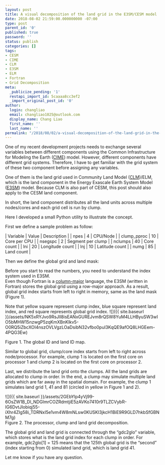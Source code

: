 ```yaml
---
layout: post
title: A visual decomposition of the land grid in the E3SM/CESM model
date: 2018-08-02 21:59:00.000000000 -07:00
type: post
parent_id: '0'
published: true
password: ''
status: publish
categories: []
tags:
- CESM
- CIME
- CLM
- E3SM
- ELM
- Fortran
- Grid Decomposition
meta:
  _publicize_pending: '1'
  restapi_import_id: 5caaaa8cc3ef2
  _import_original_post_id: '0'
author:
  login: changliao
  email: changliao1025@outlook.com
  display_name: Chang Liao
  first_name: ''
  last_name: ''
permalink: "/2018/08/02/a-visual-decomposition-of-the-land-grid-in-the-e3sm-cesm-model/"
---
```

One of my recent development projects needs to exchange several variables between different components using the Common Infrastructure for Modeling the Earth ([CIME](http://esmci.github.io/cime/)) model. However, different components have different grid systems. Therefore, I have to get familiar with the grid system of these two component before assigning any variables.

One of them is the land grid used in Community Land Model ([CLM](http://www.cesm.ucar.edu/models/clm/))/ELM, which is the land component in the Energy Exascale Earth System Model ([E3SM](https://e3sm.org/)) model. Because CLM is also part of CESM, this post should also apply to the CESM land component.

In short, the land component distributes all the land units across multiple nodes/cores and each grid cell is run by clump.

Here I developed a small Python utility to illustrate the concept.

First we define a sample problem as follow:

| 
Variable
 | 
Value
 | 
Description
 |
| 
npes
 | 
4
 | 
CPU/Node
 |
| 
clump\_pproc 
 | 
10
 | 
Core per CPU
 |
| 
nsegspc 
 | 
2
 | 
Segment per clump
 |
| 
nclumps
 | 
40
 | 
Core count
 |
| 
lni
 | 
20
 | 
Longitude count
 |
| 
lnj
 | 
10
 | 
Latitude count
 |
| 
numg
 | 
85
 | 
Land count
 |

Then we define the global grid and land mask:

Before you start to read the numbers, you need to understand the index system used in E3SM.  
Even though Fortran is a&nbsp;[column-major](https://en.wikipedia.org/wiki/Row-_and_column-major_order)&nbsp;language, the E3SM (written in Fortran) stores the global grid using a row-major approach. As a result, global grid index starts from left to right in memory, same as the land mask (Figure 1).

Note that yellow square represent clump index, blue square represent land index, and red square represents global grid index. ![]({{ site.baseurl }}/assets/NK5xRYJvo9RsJll8isEANxGUREJvm8rQSW8YuM4LLHByuSW3wIO5bMHW15nzwgP5zqKmXBnKlkv5-O0RQ5iZbcXOI4nszOVLVgzLOaDsibN32vfbo0puI3KqQE9afOQ8LHGEem-4PQG3Ew)

Figure 1. The global ID and land ID map.

Similar to global grid, clump/core index starts from left to right across node/processor. For example, clump 1 is located on the first core on processor 1 and clump 2 is located on the first core on processor 2.

Last, we distribute the land grid onto the clumps. All the land grids are allocated to clump in order. In the end, a clump may simulate multiple land grids which are far away in the spatial domain. For example, the clump 1 simulates land grid 1, 41 and 81 (circled in yellow in Figure 1 and 2).

 ![]({{ site.baseurl }}/assets/2GEbYlp4yVj99-6OsZW1B_Dl_NDGlmrCOZRdmtjiE5zAVKo7410r9TLZCVybR-IG6DvtJIobiqj55-iXhr4ZIg58i_TDRNxI5e1vm4W8mNLsw0KUSKl3jkcH1BiE9R9GLD7hkbSfGBNM7g)  
Figure 2. The processor, clump and land grid decomposition.

The global grid and land grid is connected through the “gdc2glo” variable, which stores what is the land grid index for each clump in order. For example, gdc2glo[1] = 125 means that the 125th global grid is the “second” (index starting from 0) simulated land grid, which is land grid 41.

Let me know if you have any question.

